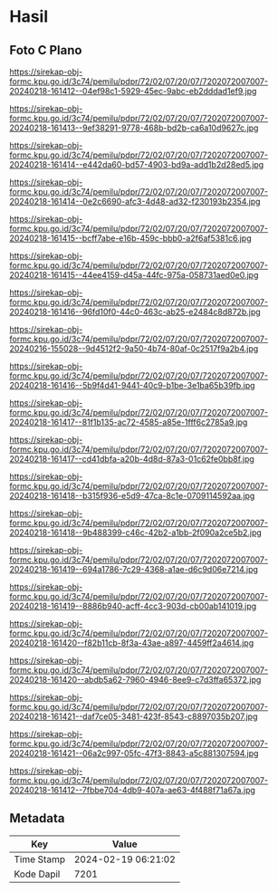 # Hasil

## Foto C Plano

https://sirekap-obj-formc.kpu.go.id/3c74/pemilu/pdpr/72/02/07/20/07/7202072007007-20240218-161412--04ef98c1-5929-45ec-9abc-eb2dddad1ef9.jpg

https://sirekap-obj-formc.kpu.go.id/3c74/pemilu/pdpr/72/02/07/20/07/7202072007007-20240218-161413--9ef38291-9778-468b-bd2b-ca6a10d9627c.jpg

https://sirekap-obj-formc.kpu.go.id/3c74/pemilu/pdpr/72/02/07/20/07/7202072007007-20240218-161414--e442da60-bd57-4903-bd9a-add1b2d28ed5.jpg

https://sirekap-obj-formc.kpu.go.id/3c74/pemilu/pdpr/72/02/07/20/07/7202072007007-20240218-161414--0e2c6690-afc3-4d48-ad32-f230193b2354.jpg

https://sirekap-obj-formc.kpu.go.id/3c74/pemilu/pdpr/72/02/07/20/07/7202072007007-20240218-161415--bcff7abe-e16b-459c-bbb0-a2f6af5381c6.jpg

https://sirekap-obj-formc.kpu.go.id/3c74/pemilu/pdpr/72/02/07/20/07/7202072007007-20240218-161415--44ee4159-d45a-44fc-975a-058731aed0e0.jpg

https://sirekap-obj-formc.kpu.go.id/3c74/pemilu/pdpr/72/02/07/20/07/7202072007007-20240218-161416--96fd10f0-44c0-463c-ab25-e2484c8d872b.jpg

https://sirekap-obj-formc.kpu.go.id/3c74/pemilu/pdpr/72/02/07/20/07/7202072007007-20240216-155028--9d4512f2-9a50-4b74-80af-0c2517f9a2b4.jpg

https://sirekap-obj-formc.kpu.go.id/3c74/pemilu/pdpr/72/02/07/20/07/7202072007007-20240218-161416--5b9f4d41-9441-40c9-b1be-3e1ba65b39fb.jpg

https://sirekap-obj-formc.kpu.go.id/3c74/pemilu/pdpr/72/02/07/20/07/7202072007007-20240218-161417--81f1b135-ac72-4585-a85e-1fff6c2785a9.jpg

https://sirekap-obj-formc.kpu.go.id/3c74/pemilu/pdpr/72/02/07/20/07/7202072007007-20240218-161417--cd41dbfa-a20b-4d8d-87a3-01c62fe0bb8f.jpg

https://sirekap-obj-formc.kpu.go.id/3c74/pemilu/pdpr/72/02/07/20/07/7202072007007-20240218-161418--b315f936-e5d9-47ca-8c1e-0709114592aa.jpg

https://sirekap-obj-formc.kpu.go.id/3c74/pemilu/pdpr/72/02/07/20/07/7202072007007-20240218-161418--9b488399-c46c-42b2-a1bb-2f090a2ce5b2.jpg

https://sirekap-obj-formc.kpu.go.id/3c74/pemilu/pdpr/72/02/07/20/07/7202072007007-20240218-161419--694a1786-7c29-4368-a1ae-d6c9d06e7214.jpg

https://sirekap-obj-formc.kpu.go.id/3c74/pemilu/pdpr/72/02/07/20/07/7202072007007-20240218-161419--8886b940-acff-4cc3-903d-cb00ab141019.jpg

https://sirekap-obj-formc.kpu.go.id/3c74/pemilu/pdpr/72/02/07/20/07/7202072007007-20240218-161420--f82b11cb-8f3a-43ae-a897-4459ff2a4614.jpg

https://sirekap-obj-formc.kpu.go.id/3c74/pemilu/pdpr/72/02/07/20/07/7202072007007-20240218-161420--abdb5a62-7960-4946-8ee9-c7d3ffa65372.jpg

https://sirekap-obj-formc.kpu.go.id/3c74/pemilu/pdpr/72/02/07/20/07/7202072007007-20240218-161421--daf7ce05-3481-423f-8543-c8897035b207.jpg

https://sirekap-obj-formc.kpu.go.id/3c74/pemilu/pdpr/72/02/07/20/07/7202072007007-20240218-161421--06a2c997-05fc-47f3-8843-a5c881307594.jpg

https://sirekap-obj-formc.kpu.go.id/3c74/pemilu/pdpr/72/02/07/20/07/7202072007007-20240218-161412--7fbbe704-4db9-407a-ae63-4f488f71a67a.jpg


## Metadata

| Key        | Value               |
| ---------- | ------------------- |
| Time Stamp | 2024-02-19 06:21:02 |
| Kode Dapil | 7201                |



